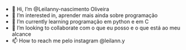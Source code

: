 - 👋 Hi, I’m @Leilanny-nascimento Oliveira
- 👀 I’m interested in, aprender mais ainda sobre programação
- 🌱 I’m currently learning  programação em python e em C
- 💞️ I’m looking to collaborate com o que eu posso e o que está ao meu alcance
- 📫 How to reach me  pelo instagram @leilann.y

<!---
Leilanny-nas/Leilanny-nas is a ✨ special ✨ repository because its `README.md` (this file) appears on your GitHub profile.
You can click the Preview link to take a look at your changes.
--->
